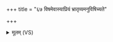 +++
title = "६७ विषमेवास्याप्रियं भ्रातृव्यमनुविषिच्यते"

+++
<details><summary>मूलम् (VS)</summary>

वि॒षमे॒वास्याप्रि॑यं॒ भ्रातृ॑व्यमनु॒विषि॑च्यते॒ य ए॒वं वेद॑ ॥
</details>